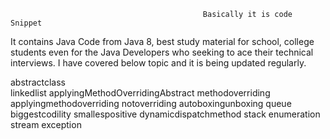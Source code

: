                                                Basically it is code Snippet
It contains Java Code from Java 8, best study material for school, college students even for the Java Developers who seeking to ace their technical interviews.
I have covered below topic and it is being updated regularly.

abstractclass	
linkedlist
applyingMethodOverridingAbstract
methodoverriding
applyingmethodoverriding
notoverriding
autoboxingunboxing
queue
biggestcodility
smallespositive
dynamicdispatchmethod
stack
enumeration	
stream
exception

